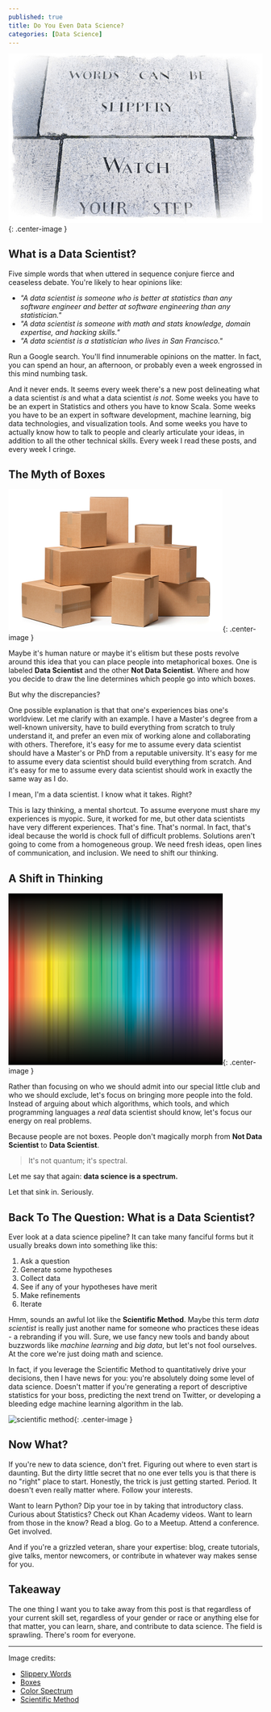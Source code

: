 ```yaml
---
published: true
title: Do You Even Data Science?
categories: [Data Science]
---
```

![slippery words](/assets/images/slippery_words.jpg?raw=true){: .center-image }  

## What is a Data Scientist?

Five simple words that when uttered in sequence conjure fierce and ceaseless debate. You're likely to hear opinions like:
- *"A data scientist is someone who is better at statistics than any software engineer and better at software engineering than any statistician."* 
- *"A data scientist is someone with math and stats knowledge, domain expertise, and hacking skills."* 
- *"A data scientist is a statistician who lives in San Francisco."* 

Run a Google search. You'll find innumerable opinions on the matter. In fact, you can spend an hour, an afternoon, or probably even a week engrossed in this mind numbing task. 

And it never ends. It seems every week there's a new post delineating what a data scientist *is* and what a data scientist *is not*. Some weeks you have to be an expert in Statistics and others you have to know Scala. Some weeks you have to be an expert in software development, machine learning, big data technologies, and visualization tools. And some weeks you have to actually know how to talk to people and clearly articulate your ideas, in addition to all the other technical skills. Every week I read these posts, and every week I cringe. 

## The Myth of Boxes  
![boxes](/assets/images/boxes.jpg?raw=true){: .center-image }  
 
Maybe it's human nature or maybe it's elitism but these posts revolve around this idea that you can place people into metaphorical boxes. One is labeled **Data Scientist** and the other **Not Data Scientist**. Where and how you decide to draw the line determines which people go into which boxes. 

But why the discrepancies? 

One possible explanation is that that one's experiences bias one's worldview. Let me clarify with an example. I have a Master's degree from a well-known university, have to build everything from scratch to truly understand it,  and prefer an even mix of working alone and collaborating with others. Therefore, it's easy for me to assume every data scientist should have a Master's or PhD from a reputable university. It's easy for me to assume every data scientist should build everything from scratch. And it's easy for me to assume every data scientist should work in exactly the same way as I do. 

I mean, I'm a data scientist. I know what it takes. Right?

This is lazy thinking, a mental shortcut. To assume everyone must share my experiences is myopic. Sure, it worked for me, but other data scientists have very different experiences. That's fine. That's normal. In fact, that's ideal because the world is chock full of difficult problems. Solutions aren't going to come from a homogeneous group. We need fresh ideas, open lines of communication, and inclusion. We need to shift our thinking.

## A Shift in Thinking
![spectrum](/assets/images/spectrum.png?raw=true){: .center-image }  

Rather than focusing on who we should admit into our special little club and who we should exclude, let's focus on bringing more people into the fold. Instead of arguing about which algorithms, which tools, and which programming languages a *real* data scientist should know, let's focus our energy on real problems. 

Because people are not boxes. People don't magically morph from **Not Data Scientist** to **Data Scientist**. 
>It's not quantum; it's spectral.

Let me say that again: **data science is a spectrum.** 

Let that sink in. Seriously. 

## Back To The Question: What is a Data Scientist?
Ever look at a data science pipeline? It can take many fanciful forms but it usually breaks down into something like this: 
1. Ask a question  
2. Generate some hypotheses  
3. Collect data  
4. See if any of your hypotheses have merit  
5. Make refinements  
6. Iterate

Hmm, sounds an awful lot like the **Scientific Method**. Maybe this term *data scientist* is really just another name for someone who practices these ideas - a rebranding if you will. Sure, we use fancy new tools and bandy about buzzwords like *machine learning* and *big data*, but let's not fool ourselves. At the core we're just doing math and science. 

In fact, if you leverage the Scientific Method to quantitatively drive your decisions, then I have news for you: you're absolutely doing some level of data science. Doesn't matter if you're generating a report of descriptive statistics for your boss, predicting the next trend on Twitter, or developing a bleeding edge machine learning algorithm in the lab.    

![scientific method](https://upload.wikimedia.org/wikipedia/commons/thumb/5/5c/The_Scientific_Method_as_an_Ongoing_Process.svg/900px-The_Scientific_Method_as_an_Ongoing_Process.svg.png){: .center-image }

## Now What?
If you're new to data science, don't fret. Figuring out where to even start is daunting. But the dirty little secret that no one ever tells you is that there is no "right" place to start. Honestly, the trick is just getting started. Period. It doesn't even really matter where. Follow your interests. 

Want to learn Python? Dip your toe in by taking that introductory class. Curious about Statistics? Check out Khan Academy videos. Want to learn from those in the know? Read a blog. Go to a Meetup. Attend a conference. Get involved.  

And if you're a grizzled veteran, share your expertise: blog, create tutorials, give talks, mentor newcomers, or contribute in whatever way makes sense for you. 

## Takeaway
The one thing I want you to take away from this post is that regardless of your current skill set, regardless of your gender or race or anything else for that matter, you can learn, share, and contribute to data science. The field is sprawling. There's room for everyone. 

---
Image credits:  
- [Slippery Words](https://images.duckduckgo.com/iu/?u=https%3A%2F%2Ffarm3.staticflickr.com%2F2876%2F9711837104_c82f29ac48_z.jpg&f=1)  
- [Boxes](http://www.movingboxestoronto.net/portals/562/images/maintenance.jpg)  
- [Color Spectrum](https://images.duckduckgo.com/iu/?u=http%3A%2F%2Ffc04.deviantart.net%2Ffs26%2Fi%2F2008%2F092%2F5%2Fe%2FSpectrum_by_GRlMGOR.png&f=1)
- [Scientific Method](https://en.wikipedia.org/wiki/Scientific_method)
